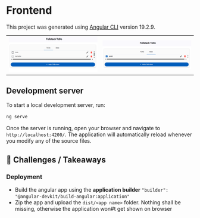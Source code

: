 # Frontend

This project was generated using [Angular CLI](https://github.com/angular/angular-cli) version 19.2.9.

|||
| -------- | ------- |
| ![Frontend preview 1](/doc/fe-1.png)  | ![Frontend preview 1](/doc/fe-2.png)    |

## Development server

To start a local development server, run:

```bash
ng serve
```

Once the server is running, open your browser and navigate to `http://localhost:4200/`. The application will automatically reload whenever you modify any of the source files.

## 🛑 Challenges / Takeaways

### Deployment

- Build the angular app using the **application builder** `"builder": "@angular-devkit/build-angular:application"`
- Zip the app and upload the `dist/<app name>` folder. Nothing shall be missing, otherwise the application won#t get shown on browser
